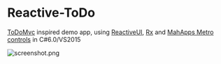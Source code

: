 # Reactive-ToDo #

[ToDoMvc](http://todomvc.com/) inspired demo app, using [ReactiveUI](http://reactiveui.net/), [Rx](https://rx.codeplex.com/) and [MahApps Metro controls](http://mahapps.com/) in C#6.0/VS2015

![screenshot.png](https://bitbucket.org/repo/oKx6KK/images/3795338225-screenshot.png)